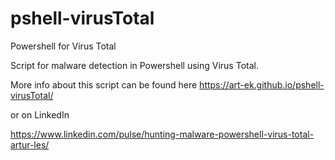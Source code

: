 # pshell-virusTotal
Powershell for Virus Total

Script for malware detection in Powershell using Virus Total.

More info about this script can be found here
https://art-ek.github.io/pshell-virusTotal/

or on LinkedIn

https://www.linkedin.com/pulse/hunting-malware-powershell-virus-total-artur-les/
